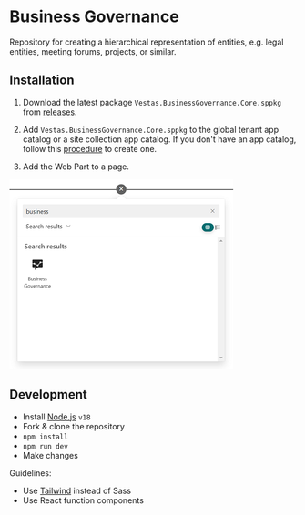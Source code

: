# Business Governance

Repository for creating a hierarchical representation of entities, e.g. legal entities, meeting forums, projects, or similar.

## Installation

1. Download the latest package `Vestas.BusinessGovernance.Core.sppkg` from [releases](https://github.com/vestas-digital-employee-tools/business-governance/releases).

2. Add `Vestas.BusinessGovernance.Core.sppkg` to the global tenant app catalog or a site collection app catalog. If you don't have an app catalog, follow this [procedure](https://docs.microsoft.com/en-us/sharepoint/use-app-catalog) to create one.

3. Add the Web Part to a page.

![Web Part Toolbox](images/toolbox.png)

## Development

-   Install [Node.js](https://nodejs.org/) `v18`
-   Fork & clone the repository
-   `npm install`
-   `npm run dev`
-   Make changes

Guidelines:

-   Use [Tailwind](https://tailwindcss.com/) instead of Sass
-   Use React function components
